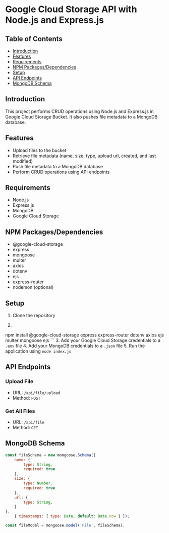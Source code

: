 # Google Cloud Storage API with Node.js and Express.js

## Table of Contents

* [Introduction](#introduction)
* [Features](#features)
* [Requirements](#requirements)
* [NPM Packages/Dependencies](#npm_packages_dependencies)
* [Setup](#setup)
* [API Endpoints](#api-endpoints)
* [MongoDB Schema](#mongodb-schema)

## Introduction

This project performs CRUD operations using Node.js and Express.js in Google Cloud Storage Bucket. It also pushes file metadata to a MongoDB database.

## Features

* Upload files to the bucket
* Retrieve file metadata (name, size, type, upload url, created, and last modified)
* Push file metadata to a MongoDB database
* Perform CRUD operations using API endpoints

## Requirements

* Node.js
* Express.js
* MongoDB
* Google Cloud Storage

## NPM Packages/Dependencies

* @google-cloud-storage
* express
* mongoose
* multer
* axios
* dotenv
* ejs
* express-router
* nodemon (optional)

## Setup

1. Clone the repository
2. ```javascript 
npm install @google-cloud-storage express express-router dotenv axios ejs multer mongoose ejs
    ```
3. Add your Google Cloud Storage credentials to a `.env` file
4. Add your MongoDB credentials to a `.json` file
5. Run the application using `node index.js`

## API Endpoints

### Upload File

* URL: `/api/file/upload`
* Method: `POST`

### Get All Files

* URL: `/api/file`
* Method: `GET`

## MongoDB Schema

```javascript
const fileSchema = new mongoose.Schema({
    name: {
        type: String,
        required: true
    },
    size: {
        type: Number,
        required: true
    },
    url: {
        type: String,
    }
},
    { timestamps: { type: Date, default: Date.now } });

const fileModel = mongoose.model('File', fileSchema);
```
